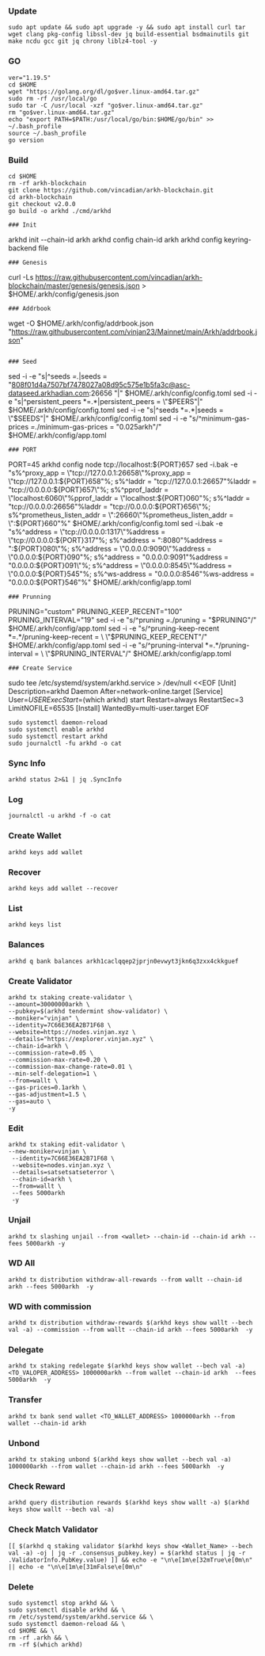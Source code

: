 ### Update
```
sudo apt update && sudo apt upgrade -y && sudo apt install curl tar wget clang pkg-config libssl-dev jq build-essential bsdmainutils git make ncdu gcc git jq chrony liblz4-tool -y
```
### GO
```
ver="1.19.5"
cd $HOME
wget "https://golang.org/dl/go$ver.linux-amd64.tar.gz"
sudo rm -rf /usr/local/go
sudo tar -C /usr/local -xzf "go$ver.linux-amd64.tar.gz"
rm "go$ver.linux-amd64.tar.gz"
echo "export PATH=$PATH:/usr/local/go/bin:$HOME/go/bin" >> ~/.bash_profile
source ~/.bash_profile
go version
```
### Build
```
cd $HOME
rm -rf arkh-blockchain
git clone https://github.com/vincadian/arkh-blockchain.git
cd arkh-blockchain
git checkout v2.0.0
go build -o arkhd ./cmd/arkhd
```

```
### Init
```
arkhd init <MONIKER> --chain-id arkh
arkhd config chain-id arkh
arkhd config keyring-backend file
```
### Genesis
```
curl -Ls https://raw.githubusercontent.com/vincadian/arkh-blockchain/master/genesis/genesis.json > $HOME/.arkh/config/genesis.json
```
### Addrbook
```
wget -O $HOME/.arkh/config/addrbook.json "https://raw.githubusercontent.com/vinjan23/Mainnet/main/Arkh/addrbook.json"
```

### Seed
```
sed -i -e "s|^seeds *=.*|seeds = \"808f01d4a7507bf7478027a08d95c575e1b5fa3c@asc-dataseed.arkhadian.com:26656 \"|" $HOME/.arkh/config/config.toml
sed -i -e "s|^persistent_peers *=.*|persistent_peers = \"$PEERS\"|" $HOME/.arkh/config/config.toml
sed -i -e "s|^seeds *=.*|seeds = \"$SEEDS\"|" $HOME/.arkh/config/config.toml
sed -i -e "s/^minimum-gas-prices *=.*/minimum-gas-prices = \"0.025arkh\"/" $HOME/.arkh/config/app.toml
```
### PORT
```
PORT=45
arkhd config node tcp://localhost:${PORT}657
sed -i.bak -e "s%^proxy_app = \"tcp://127.0.0.1:26658\"%proxy_app = \"tcp://127.0.0.1:${PORT}658\"%; s%^laddr = \"tcp://127.0.0.1:26657\"%laddr = \"tcp://0.0.0.0:${PORT}657\"%; s%^pprof_laddr = \"localhost:6060\"%pprof_laddr = \"localhost:${PORT}060\"%; s%^laddr = \"tcp://0.0.0.0:26656\"%laddr = \"tcp://0.0.0.0:${PORT}656\"%; s%^prometheus_listen_addr = \":26660\"%prometheus_listen_addr = \":${PORT}660\"%" $HOME/.arkh/config/config.toml
sed -i.bak -e "s%^address = \"tcp://0.0.0.0:1317\"%address = \"tcp://0.0.0.0:${PORT}317\"%; s%^address = \":8080\"%address = \":${PORT}080\"%; s%^address = \"0.0.0.0:9090\"%address = \"0.0.0.0:${PORT}090\"%; s%^address = \"0.0.0.0:9091\"%address = \"0.0.0.0:${PORT}091\"%; s%^address = \"0.0.0.0:8545\"%address = \"0.0.0.0:${PORT}545\"%; s%^ws-address = \"0.0.0.0:8546\"%ws-address = \"0.0.0.0:${PORT}546\"%" $HOME/.arkh/config/app.toml
```
### Prunning
```
PRUNING="custom"
PRUNING_KEEP_RECENT="100"
PRUNING_INTERVAL="19"
sed -i -e "s/^pruning *=.*/pruning = \"$PRUNING\"/" $HOME/.arkh/config/app.toml
sed -i -e "s/^pruning-keep-recent *=.*/pruning-keep-recent = \
\"$PRUNING_KEEP_RECENT\"/" $HOME/.arkh/config/app.toml
sed -i -e "s/^pruning-interval *=.*/pruning-interval = \
\"$PRUNING_INTERVAL\"/" $HOME/.arkh/config/app.toml
```
### Create Service
```
sudo tee /etc/systemd/system/arkhd.service > /dev/null <<EOF
[Unit]
Description=arkhd Daemon
After=network-online.target
[Service]
User=$USER
ExecStart=$(which arkhd) start
Restart=always
RestartSec=3
LimitNOFILE=65535
[Install]
WantedBy=multi-user.target
EOF
```
sudo systemctl daemon-reload
sudo systemctl enable arkhd
sudo systemctl restart arkhd
sudo journalctl -fu arkhd -o cat
```
### Sync Info
```
arkhd status 2>&1 | jq .SyncInfo
```
### Log
```
journalctl -u arkhd -f -o cat
```
### Create Wallet
```
arkhd keys add wallet
```
### Recover
```
arkhd keys add wallet --recover
```
### List 
```
arkhd keys list
```
### Balances
```
arkhd q bank balances arkh1caclqqep2jprjn0evwyt3jkn6q3zxx4ckkguef
```
### Create Validator
```
arkhd tx staking create-validator \
--amount=30000000arkh \
--pubkey=$(arkhd tendermint show-validator) \
--moniker="vinjan" \
--identity=7C66E36EA2B71F68 \
--website=https://nodes.vinjan.xyz \
--details="https://explorer.vinjan.xyz" \
--chain-id=arkh \
--commission-rate=0.05 \
--commission-max-rate=0.20 \
--commission-max-change-rate=0.01 \
--min-self-delegation=1 \
--from=wallt \
--gas-prices=0.1arkh \
--gas-adjustment=1.5 \
--gas=auto \
-y
```
### Edit
```
arkhd tx staking edit-validator \
--new-moniker=vinjan \
 --identity=7C66E36EA2B71F68 \
 --website=nodes.vinjan.xyz \
 --details=satsetsatseterror \
 --chain-id=arkh \
 --from=wallt \
 --fees 5000arkh 
 -y
``` 
### Unjail
```
arkhd tx slashing unjail --from <wallet> --chain-id --chain-id arkh --fees 5000arkh -y
```

### WD All
```
arkhd tx distribution withdraw-all-rewards --from wallt --chain-id arkh --fees 5000arkh  -y
```

### WD with commission
```
arkhd tx distribution withdraw-rewards $(arkhd keys show wallt --bech val -a) --commission --from wallt --chain-id arkh --fees 5000arkh  -y
```
### Delegate
```
arkhd tx staking redelegate $(arkhd keys show wallet --bech val -a) <TO_VALOPER_ADDRESS> 1000000arkh --from wallet --chain-id arkh  --fees 5000arkh  -y
```

### Transfer
```
arkhd tx bank send wallet <TO_WALLET_ADDRESS> 1000000arkh --from wallet --chain-id arkh
```

### Unbond
```
arkhd tx staking unbond $(arkhd keys show wallet --bech val -a) 1000000arkh --from wallet --chain-id arkh --fees 5000arkh  -y
```

### Check Reward
```
arkhd query distribution rewards $(arkhd keys show wallt -a) $(arkhd keys show wallt --bech val -a)
```
### Check Match Validator
```
[[ $(arkhd q staking validator $(arkhd keys show <Wallet_Name> --bech val -a) -oj | jq -r .consensus_pubkey.key) = $(arkhd status | jq -r .ValidatorInfo.PubKey.value) ]] && echo -e "\n\e[1m\e[32mTrue\e[0m\n" || echo -e "\n\e[1m\e[31mFalse\e[0m\n"
```

### Delete
```
sudo systemctl stop arkhd && \
sudo systemctl disable arkhd && \
rm /etc/systemd/system/arkhd.service && \
sudo systemctl daemon-reload && \
cd $HOME && \
rm -rf .arkh && \
rm -rf $(which arkhd)
```

 




